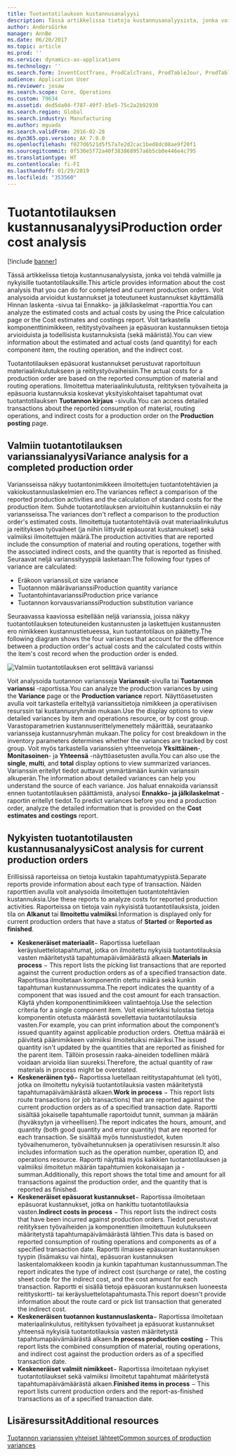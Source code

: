 ```yaml
---
title: Tuotantotilauksen kustannusanalyysi
description: Tässä artikkelissa tietoja kustannusanalyysista, jonka voi tehdä valmiille ja nykyisille tuotantotilauksille. Voit analysoida arvioidut kustannukset ja toteutuneet kustannukset käyttämällä Hinnan laskenta -sivua tai Ennakko- ja jälkilaskelmat -raporttia. Voit tarkastella komponenttinimikkeen, reititystyövaiheen ja epäsuoran kustannuksen tietoja arvioiduista ja todellisista kustannuksista (sekä määristä).
author: AndersGirke
manager: AnnBe
ms.date: 06/20/2017
ms.topic: article
ms.prod: ''
ms.service: dynamics-ax-applications
ms.technology: ''
ms.search.form: InventCostTrans, ProdCalcTrans, ProdTableJour, ProdTableListPage
audience: Application User
ms.reviewer: josaw
ms.search.scope: Core, Operations
ms.custom: 79634
ms.assetid: ded5da04-f787-49f7-b5e5-75c2a2b92930
ms.search.region: Global
ms.search.industry: Manufacturing
ms.author: mguada
ms.search.validFrom: 2016-02-28
ms.dyn365.ops.version: AX 7.0.0
ms.openlocfilehash: f027d6521d5f57a7e2d2cac1bed8dc08ae9f20f1
ms.sourcegitcommit: 0f530e5f72a40f383868957a6b5cb0e446e4c795
ms.translationtype: HT
ms.contentlocale: fi-FI
ms.lasthandoff: 01/29/2019
ms.locfileid: "353560"
---
```

# <a name="production-order-cost-analysis"></a><span data-ttu-id="b66ab-105">Tuotantotilauksen kustannusanalyysi</span><span class="sxs-lookup"><span data-stu-id="b66ab-105">Production order cost analysis</span></span>

[!include [banner](../includes/banner.md)]

<span data-ttu-id="b66ab-106">Tässä artikkelissa tietoja kustannusanalyysista, jonka voi tehdä valmiille ja nykyisille tuotantotilauksille.</span><span class="sxs-lookup"><span data-stu-id="b66ab-106">This article provides information about the cost analysis that you can do for completed and current production orders.</span></span> <span data-ttu-id="b66ab-107">Voit analysoida arvioidut kustannukset ja toteutuneet kustannukset käyttämällä Hinnan laskenta -sivua tai Ennakko- ja jälkilaskelmat -raporttia.</span><span class="sxs-lookup"><span data-stu-id="b66ab-107">You can analyze the estimated costs and actual costs by using the Price calculation page or the Cost estimates and costings report.</span></span> <span data-ttu-id="b66ab-108">Voit tarkastella komponenttinimikkeen, reititystyövaiheen ja epäsuoran kustannuksen tietoja arvioiduista ja todellisista kustannuksista (sekä määristä).</span><span class="sxs-lookup"><span data-stu-id="b66ab-108">You can view information about the estimated and actual costs (and quantity) for each component item, the routing operation, and the indirect cost.</span></span>

<span data-ttu-id="b66ab-109">Tuotantotilauksen epäsuorat kustannukset perustuvat raportoituun materiaalinkulutukseen ja reititystyövaiheisiin.</span><span class="sxs-lookup"><span data-stu-id="b66ab-109">The actual costs for a production order are based on the reported consumption of material and routing operations.</span></span> <span data-ttu-id="b66ab-110">Ilmoitettua materiaalinkulutusta, reitityksen työvaiheita ja epäsuoria kustannuksia koskevat yksityiskohtaiset tapahtumat ovat tuotantotilauksen **Tuotannon kirjaus** -sivulla.</span><span class="sxs-lookup"><span data-stu-id="b66ab-110">You can access detailed transactions about the reported consumption of material, routing operations, and indirect costs for a production order on the **Production posting** page.</span></span>

## <a name="variance-analysis-for-a-completed-production-order"></a><span data-ttu-id="b66ab-111">Valmiin tuotantotilauksen varianssianalyysi</span><span class="sxs-lookup"><span data-stu-id="b66ab-111">Variance analysis for a completed production order</span></span>
<span data-ttu-id="b66ab-112">Variansseissa näkyy tuotantonimikkeen ilmoitettujen tuotantotehtävien ja vakiokustannuslaskelmien ero.</span><span class="sxs-lookup"><span data-stu-id="b66ab-112">The variances reflect a comparison of the reported production activities and the calculation of standard costs for the production item.</span></span> <span data-ttu-id="b66ab-113">Suhde tuotantotilauksen arvioituihin kustannuksiin ei näy variansseissa.</span><span class="sxs-lookup"><span data-stu-id="b66ab-113">The variances don't reflect a comparison to the production order's estimated costs.</span></span> <span data-ttu-id="b66ab-114">Ilmoitettuja tuotantotehtäviä ovat materiaalinkulutus ja reitityksen työvaiheet (ja niihin liittyvät epäsuorat kustannukset) sekä valmiiksi ilmoitettujen määrä.</span><span class="sxs-lookup"><span data-stu-id="b66ab-114">The production activities that are reported include the consumption of material and routing operations, together with the associated indirect costs, and the quantity that is reported as finished.</span></span> <span data-ttu-id="b66ab-115">Seuraavat neljä varianssityyppiä lasketaan:</span><span class="sxs-lookup"><span data-stu-id="b66ab-115">The following four types of variance are calculated:</span></span>

-   <span data-ttu-id="b66ab-116">Eräkoon varianssi</span><span class="sxs-lookup"><span data-stu-id="b66ab-116">Lot size variance</span></span>
-   <span data-ttu-id="b66ab-117">Tuotannon määrävarianssi</span><span class="sxs-lookup"><span data-stu-id="b66ab-117">Production quantity variance</span></span>
-   <span data-ttu-id="b66ab-118">Tuotantohintavarianssi</span><span class="sxs-lookup"><span data-stu-id="b66ab-118">Production price variance</span></span>
-   <span data-ttu-id="b66ab-119">Tuotannon korvausvarianssi</span><span class="sxs-lookup"><span data-stu-id="b66ab-119">Production substitution variance</span></span>

<span data-ttu-id="b66ab-120">Seuraavassa kaaviossa esitellään neljä varianssia, joissa näkyy tuotantotilauksen toteutuneiden kustannusten ja laskettujen kustannusten ero nimikkeen kustannustietueessa, kun tuotantotilaus on päätetty.</span><span class="sxs-lookup"><span data-stu-id="b66ab-120">The following diagram shows the four variances that account for the difference between a production order's actual costs and the calculated costs within the item's cost record when the production order is ended.</span></span> 

![Valmiin tuotantotilauksen erot selittävä varianssi](./media/control.jpg) 

<span data-ttu-id="b66ab-122">Voit analysoida tuotannon variansseja **Varianssit**-sivulla tai **Tuotannon varianssi** -raportissa.</span><span class="sxs-lookup"><span data-stu-id="b66ab-122">You can analyze the production variances by using the **Variance** page or the **Production variance** report.</span></span> <span data-ttu-id="b66ab-123">Näyttöasetusten avulla voit tarkastella eriteltyjä varianssitietoja nimikkeen ja operatiivisen resurssin tai kustannusryhmän mukaan.</span><span class="sxs-lookup"><span data-stu-id="b66ab-123">Use the display options to view detailed variances by item and operations resource, or by cost group.</span></span> <span data-ttu-id="b66ab-124">Varastoparametrien kustannuserittelymenettely määrittää, seurataanko variansseja kustannusryhmän mukaan.</span><span class="sxs-lookup"><span data-stu-id="b66ab-124">The policy for cost breakdown in the inventory parameters determines whether the variances are tracked by cost group.</span></span> <span data-ttu-id="b66ab-125">Voit myös tarkastella varianssien yhteenvetoja **Yksittäinen**-, **Monitasoinen**- ja **Yhteensä** -näyttöasetusten avulla.</span><span class="sxs-lookup"><span data-stu-id="b66ab-125">You can also use the **single**, **multi**, and **total** display options to view summarized variances.</span></span> <span data-ttu-id="b66ab-126">Varianssin eritellyt tiedot auttavat ymmärtämään kunkin varianssin alkuperän.</span><span class="sxs-lookup"><span data-stu-id="b66ab-126">The information about detailed variances can help you understand the source of each variance.</span></span> <span data-ttu-id="b66ab-127">Jos haluat ennakoida varianssit ennen tuotantotilauksen päättämistä, analysoi **Ennakko- ja jälkilaskelmat** -raportin eritellyt tiedot.</span><span class="sxs-lookup"><span data-stu-id="b66ab-127">To predict variances before you end a production order, analyze the detailed information that is provided on the **Cost estimates and costings** report.</span></span>

## <a name="cost-analysis-for-current-production-orders"></a><span data-ttu-id="b66ab-128">Nykyisten tuotantotilausten kustannusanalyysi</span><span class="sxs-lookup"><span data-stu-id="b66ab-128">Cost analysis for current production orders</span></span>
<span data-ttu-id="b66ab-129">Erillisissä raporteissa on tietoja kustakin tapahtumatyypistä.</span><span class="sxs-lookup"><span data-stu-id="b66ab-129">Separate reports provide information about each type of transaction.</span></span> <span data-ttu-id="b66ab-130">Näiden raporttien avulla voit analysoida ilmoitettujen tuotantotehtävien kustannuksia.</span><span class="sxs-lookup"><span data-stu-id="b66ab-130">Use these reports to analyze costs for reported production activities.</span></span> <span data-ttu-id="b66ab-131">Raporteissa on tietoja vain nykyisistä tuotantotilauksista, joiden tila on **Alkanut** tai **Ilmoitettu valmiiksi**.</span><span class="sxs-lookup"><span data-stu-id="b66ab-131">Information is displayed only for current production orders that have a status of **Started** or **Reported as finished**.</span></span>

-   <span data-ttu-id="b66ab-132">**Keskeneräiset materiaalit**− Raportissa luetellaan keräysluettelotapahtumat, jotka on ilmoitettu nykyisiä tuotantotilauksia vasten määritetystä tapahtumapäivämäärästä alkaen.</span><span class="sxs-lookup"><span data-stu-id="b66ab-132">**Materials in process** − This report lists the picking list transactions that are reported against the current production orders as of a specified transaction date.</span></span> <span data-ttu-id="b66ab-133">Raportissa ilmoitetaan komponentin otettu määrä sekä kunkin tapahtuman kustannussumma.</span><span class="sxs-lookup"><span data-stu-id="b66ab-133">The report indicates the quantity of a component that was issued and the cost amount for each transaction.</span></span> <span data-ttu-id="b66ab-134">Käytä yhden komponenttinimikkeen valintaehtoja.</span><span class="sxs-lookup"><span data-stu-id="b66ab-134">Use the selection criteria for a single component item.</span></span> <span data-ttu-id="b66ab-135">Voit esimerkiksi tulostaa tietoja komponentin otetusta määrästä sovellettavia tuotantotilauksia vasten.</span><span class="sxs-lookup"><span data-stu-id="b66ab-135">For example, you can print information about the component’s issued quantity against applicable production orders.</span></span> <span data-ttu-id="b66ab-136">Otettua määrää ei päivitetä päänimikkeen valmiiksi ilmoitetuiksi määriksi.</span><span class="sxs-lookup"><span data-stu-id="b66ab-136">The issued quantity isn't updated by the quantities that are reported as finished for the parent item.</span></span> <span data-ttu-id="b66ab-137">Tällöin prosessin raaka-aineiden todellinen määrä voidaan arvioida liian suureksi.</span><span class="sxs-lookup"><span data-stu-id="b66ab-137">Therefore, the actual quantity of raw materials in process might be overstated.</span></span>
-   <span data-ttu-id="b66ab-138">**Keskeneräinen työ**− Raportissa luetellaan reititystapahtumat (eli työt), jotka on ilmoitettu nykyisiä tuotantotilauksia vasten määritetystä tapahtumapäivämäärästä alkaen.</span><span class="sxs-lookup"><span data-stu-id="b66ab-138">**Work in process** − This report lists route transactions (or job transactions) that are reported against the current production orders as of a specified transaction date.</span></span> <span data-ttu-id="b66ab-139">Raportti sisältää jokaiselle tapahtumalle raportoidut tunnit, summan ja määrän (hyväksytyn ja virheellisen).</span><span class="sxs-lookup"><span data-stu-id="b66ab-139">The report indicates the hours, amount, and quantity (both good quantity and error quantity) that are reported for each transaction.</span></span> <span data-ttu-id="b66ab-140">Se sisältää myös tunnistustiedot, kuten työvaihenumeron, työvaihetunnuksen ja operatiivisen resurssin.</span><span class="sxs-lookup"><span data-stu-id="b66ab-140">It also includes information such as the operation number, operation ID, and operations resource.</span></span> <span data-ttu-id="b66ab-141">Raportti näyttää myös kaikkien tuotantotilauksen ja valmiiksi ilmoitetun määrän tapahtumien kokonaisajan ja -summan.</span><span class="sxs-lookup"><span data-stu-id="b66ab-141">Additionally, this report shows the total time and amount for all transactions against the production order, and the quantity that is reported as finished.</span></span>
-   <span data-ttu-id="b66ab-142">**Keskeneräiset epäsuorat kustannukset**− Raportissa ilmoitetaan epäsuorat kustannukset, jotka on hankittu tuotantotilauksia vasten.</span><span class="sxs-lookup"><span data-stu-id="b66ab-142">**Indirect costs in process** − This report lists the indirect costs that have been incurred against production orders.</span></span> <span data-ttu-id="b66ab-143">Tiedot perustuvat reitityksen työvaiheiden ja komponenttien ilmoitettuun kulutukseen määritetystä tapahtumapäivämäärästä lähtien.</span><span class="sxs-lookup"><span data-stu-id="b66ab-143">This data is based on reported consumption of routing operations and components as of a specified transaction date.</span></span> <span data-ttu-id="b66ab-144">Raportti ilmaisee epäsuoran kustannuksen tyypin (lisämaksu vai hinta), epäsuoran kustannuksen laskentalomakkeen koodin ja kunkin tapahtuman kustannussumman.</span><span class="sxs-lookup"><span data-stu-id="b66ab-144">The report indicates the type of indirect cost (surcharge or rate), the costing sheet code for the indirect cost, and the cost amount for each transaction.</span></span> <span data-ttu-id="b66ab-145">Raportti ei sisällä tietoja epäsuoran kustannuksen luoneesta reitityskortti- tai keräysluettelotapahtumasta.</span><span class="sxs-lookup"><span data-stu-id="b66ab-145">This report doesn't provide information about the route card or pick list transaction that generated the indirect cost.</span></span>
-   <span data-ttu-id="b66ab-146">**Keskeneräisen tuotannon kustannuslaskenta**− Raportissa ilmoitetaan materiaalinkulutus, reitityksen työvaiheet ja epäsuorat kustannukset yhteensä nykyisiä tuotantotilauksia vasten määritetystä tapahtumapäivämäärästä alkaen.</span><span class="sxs-lookup"><span data-stu-id="b66ab-146">**In process production costing** − This report lists the combined consumption of material, routing operations, and indirect cost against the production orders as of a specified transaction date.</span></span>
-   <span data-ttu-id="b66ab-147">**Keskeneräiset valmiit nimikkeet**− Raportissa ilmoitetaan nykyiset tuotantotilaukset sekä valmiiksi ilmoitetut tapahtumat määritetystä tapahtumapäivämäärästä alkaen.</span><span class="sxs-lookup"><span data-stu-id="b66ab-147">**Finished items in process** − This report lists current production orders and the report-as-finished transactions as of a specified transaction date.</span></span>


<a name="additional-resources"></a><span data-ttu-id="b66ab-148">Lisäresurssit</span><span class="sxs-lookup"><span data-stu-id="b66ab-148">Additional resources</span></span>
--------

[<span data-ttu-id="b66ab-149">Tuotannon varianssien yhteiset lähteet</span><span class="sxs-lookup"><span data-stu-id="b66ab-149">Common sources of production variances</span></span>](common-sources-of-production-variances.md)



